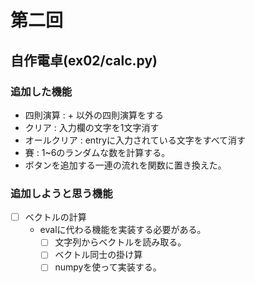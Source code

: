 # 第二回
## 自作電卓(ex02/calc.py)

### 追加した機能

- 四則演算 : + 以外の四則演算をする
- クリア : 入力欄の文字を1文字消す
- オールクリア : entryに入力されている文字をすべて消す
- 賽 : 1~6のランダムな数を計算する。
- ボタンを追加する一連の流れを関数に置き換えた。

### 追加しようと思う機能
- [ ] ベクトルの計算
  - evalに代わる機能を実装する必要がある。
    - [ ] 文字列からベクトルを読み取る。
    - [ ] ベクトル同士の掛け算
    - [ ] numpyを使って実装する。
